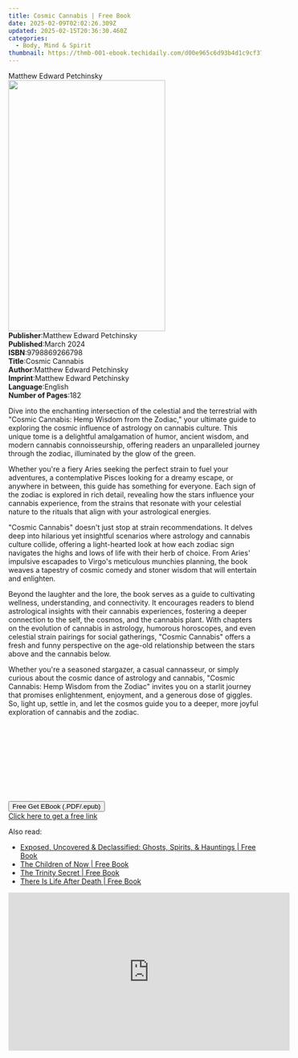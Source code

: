 ```yaml
---
title: Cosmic Cannabis | Free Book
date: 2025-02-09T02:02:26.309Z
updated: 2025-02-15T20:36:30.460Z
categories:
  - Body, Mind & Spirit
thumbnail: https://thmb-001-ebook.techidaily.com/d00e965c6d93b4d1c9cf37ff287a7b46ffe431bd13a26d849ef7a8c800aa4a01.jpg
---
```

<main id="book-container">
  <div class="flex flex-col">
    <div class="book-brief flex-1 py-6 px-4 sm:p-6 md:py-10 md:px-8">
      <!-- brief-->
      <div class="book-brief-main">Matthew Edward Petchinsky</div>
    </div>
    <div
      class="book-meta-info flex-1 grid gap-4 col-start-1 col-end-3 row-start-1 sm:mb-6 sm:grid-cols-4 lg:gap-6 lg:col-start-2 lg:row-end-6 lg:row-span-6 lg:mb-0"
    >
      <div
        class="book-meta-info-left place-content-center mt-4 p-4 text-sm leading-6 col-start-2 col-span-2 dark:text-slate-400"
      >
        <img
          class="w-full h-500 object-cover rounded-lg sm:h-255 sm:col-span-2 lg:col-span-full"
          src="https://img-001-ebook.techidaily.com/ab58155c894154e7434915d015cd4f7c3283f26e32fa655404ca841766fbd896.jpg"
          alt=""
          width="312"
          height="500"
        />
      </div>
      <div
        class="book-meta-info-right mt-2 col-start-1 row-start-2 col-span-3 self-center"
      >
        <!-- meta data  -->
        <div class="flex flex-col px-4 md:px-8">
          <div class="flex-1">
            <strong>Publisher</strong>:<span class="px-2"
              >Matthew Edward Petchinsky</span
            >
          </div>
          <div class="flex-1">
            <strong>Published</strong>:<span class="px-2">March 2024</span>
          </div>
          <div class="flex-1">
            <strong>ISBN</strong>:<span class="px-2">9798869266798</span>
          </div>
          <div class="flex-1">
            <strong>Title</strong>:<span class="px-2">Cosmic Cannabis</span>
          </div>
          <div class="flex-1">
            <strong>Author</strong>:<span class="px-2"
              >Matthew Edward Petchinsky</span
            >
          </div>
          <div class="flex-1">
            <strong>Imprint</strong>:<span class="px-2"
              >Matthew Edward Petchinsky</span
            >
          </div>
          <div class="flex-1">
            <strong>Language</strong>:<span class="px-2">English</span>
          </div>
          <div class="flex-1">
            <strong>Number of Pages</strong>:<span class="px-2">182</span>
          </div>
        </div>
      </div>
    </div>
    <div class="book-description flex-1 py-6 px-4 sm:p-6 md:py-10 md:px-8">
      <div class="book-description-main">
        <div accordion-content="" id="description">
          <p>
            Dive into the enchanting intersection of the celestial and the
            terrestrial with "Cosmic Cannabis: Hemp Wisdom from the Zodiac,"
            your ultimate guide to exploring the cosmic influence of astrology
            on cannabis culture. This unique tome is a delightful amalgamation
            of humor, ancient wisdom, and modern cannabis connoisseurship,
            offering readers an unparalleled journey through the zodiac,
            illuminated by the glow of the green.
          </p>
          <p>
            Whether you're a fiery Aries seeking the perfect strain to fuel your
            adventures, a contemplative Pisces looking for a dreamy escape, or
            anywhere in between, this guide has something for everyone. Each
            sign of the zodiac is explored in rich detail, revealing how the
            stars influence your cannabis experience, from the strains that
            resonate with your celestial nature to the rituals that align with
            your astrological energies.
          </p>
          <p>
            "<span style="color: var(--tw-prose-bold)">Cosmic Cannabis</span>"
            doesn't just stop at strain recommendations. It delves deep into
            hilarious yet insightful scenarios where astrology and cannabis
            culture collide, offering a light-hearted look at how each zodiac
            sign navigates the highs and lows of life with their herb of choice.
            From Aries' impulsive escapades to Virgo's meticulous munchies
            planning, the book weaves a tapestry of cosmic comedy and stoner
            wisdom that will entertain and enlighten.
          </p>
          <p>
            Beyond the laughter and the lore, the book serves as a guide to
            cultivating wellness, understanding, and connectivity. It encourages
            readers to blend astrological insights with their cannabis
            experiences, fostering a deeper connection to the self, the cosmos,
            and the cannabis plant. With chapters on the evolution of cannabis
            in astrology, humorous horoscopes, and even celestial strain
            pairings for social gatherings, "<span
              style="color: var(--tw-prose-bold)"
              >Cosmic Cannabis</span
            >" offers a fresh and funny perspective on the age-old relationship
            between the stars above and the cannabis below.
          </p>
          <p>
            Whether you're a seasoned stargazer, a casual cannasseur, or simply
            curious about the cosmic dance of astrology and cannabis, "<span
              style="color: var(--tw-prose-bold)"
              >Cosmic Cannabis: Hemp Wisdom from the Zodiac</span
            >" invites you on a starlit journey that promises enlightenment,
            enjoyment, and a generous dose of giggles. So, light up, settle in,
            and let the cosmos guide you to a deeper, more joyful exploration of
            cannabis and the zodiac.
          </p>
          <p><br /></p>
          <p><br /></p>
          <p><br /></p>
          <p><br /></p>
          <p><br /></p>
        </div>
        <div class="accordion-fader"></div>
      </div>
    </div>
    <div class="book-excerpts flex-1 py-6 px-4 sm:p-6 md:py-10 md:px-8"></div>
    <div
      class="book-about-author flex-1 py-6 px-4 sm:p-6 md:py-10 md:px-8"
    ></div>
    <div class="book-free-get flex-1 py-6 px-4 sm:p-6 md:py-10 md:px-8">
      <button
        id="btn-free-get"
        class="bg-blue-500 hover:bg-blue-700 text-white font-bold py-2 px-4 rounded"
      >
        Free Get EBook (.PDF/.epub)
      </button>
      <div id="countdown-display" class="px-2 text-lg mt-2"></div>
      <a
        id="free-link"
        class="hidden bg-blue-500 hover:bg-blue-700 text-white font-bold py-2 px-4 rounded"
        href="https://www.ebooks.com/en-us/book/211266838/cosmic-cannabis/matthew-edward-petchinsky/"
        target="_blank"
        >Click here to get a free link</a
      >
    </div>
    <script>
      let countdownTime = 0;
      let countdownInterval = null;
      document
        .getElementById('btn-free-get')
        .addEventListener('click', startCountdown);
      function startCountdown() {
        countdownTime = new Date().getTime() + 60000 * 3;
        countdownInterval = setInterval(updateCountdown, 1000);
        document.getElementById('btn-free-get').disabled = true;
        document
          .getElementById('btn-free-get')
          .classList.add('bg-gray-500', 'cursor-not-allowed');
      }
      function updateCountdown() {
        let currentTime = new Date().getTime();
        let timeLeft = countdownTime - currentTime;
        let secondsLeft = Math.floor(timeLeft / 1000);
        document.getElementById('countdown-display').innerHTML =
          `Remaining time: ${secondsLeft} seconds.`;
        if (secondsLeft <= 0) {
          clearInterval(countdownInterval);
          document.getElementById('btn-free-get').classList.add('hidden');
          document.getElementById('free-link').classList.remove('hidden');
          document.getElementById('countdown-display').innerHTML = '';
        }
      }
    </script>
  </div>
</main>

<ins class="adsbygoogle"
      style="display:block"
      data-ad-client="ca-pub-7571918770474297"
      data-ad-slot="8358498916"
      data-ad-format="auto"
      data-full-width-responsive="true"></ins>
    

<span class="atpl-alsoreadstyle">Also read:</span>
<div><ul>
<li><a href="https://novels-ebooks.techidaily.com/138621347-9781601636522-exposed-uncovered-declassified-ghosts-spirits-hauntings/"><u>Exposed, Uncovered & Declassified: Ghosts, Spirits, & Hauntings | Free Book</u></a></li>
<li><a href="https://novels-ebooks.techidaily.com/138621352-9781601639936-the-children-of-now/"><u>The Children of Now | Free Book</u></a></li>
<li><a href="https://novels-ebooks.techidaily.com/138621346-9781601636829-the-trinity-secret/"><u>The Trinity Secret | Free Book</u></a></li>
<li><a href="https://novels-ebooks.techidaily.com/138621350-9781601637581-there-is-life-after-death/"><u>There Is Life After Death | Free Book</u></a></li>
</ul></div>

<!-- affiliate ads begin -->
<iframe width="560" height="315" src="https://www.youtube.com/embed/zAzTErKy6h8?si=vi5z3M9_7fW6qiAJ" title="YouTube video player" frameborder="0" allow="accelerometer; autoplay; clipboard-write; encrypted-media; gyroscope; picture-in-picture; web-share" referrerpolicy="strict-origin-when-cross-origin" allowfullscreen></iframe>
<!-- affiliate ads end -->

